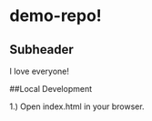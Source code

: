 # demo-repo!


## Subheader

I love everyone!


##Local Development

1.) Open index.html in your browser.